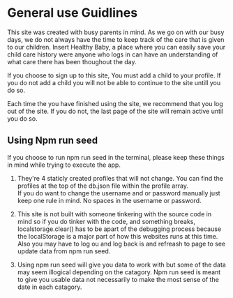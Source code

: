 # General use Guidlines

This site was created with busy parents in mind. As we go on with
our busy days, we do not always have the time to keep track of the
care that is given to our children. Insert Healthy Baby, a place
where you can easily save your child care history were anyone who
logs in can have an understanding of what care there has been
thoughout the day.

If you choose to sign up to this site, You must add a child to your
profile. If you do not add a child you will not be able to
continue to the site untill you do so.

Each time the you have finished using the site, we recommend
that you log out of the site. If you do not, the last page of
the site will remain active until you do so.

## Using Npm run seed

If you choose to run npm run seed in the terminal, please keep these things in mind while trying to execute the app.

1. They're 4 staticly created profiles that will not change. You can find the profiles at the top of the db.json file within the profile array.  
   If you do want to change the username and or password manually just keep one rule in mind. No spaces in the username or password.

2. This site is not built with someone tinkering with the source code in mind so if you do tinker with the code,
   and something breaks, localstorage.clear() has to be apart of the debugging process because the localStorage
   is a major part of how this websites runs at this time. Also you may have to log ou and log back is
   and refreash to page to see update data from npm run seed.

3. Using npm run seed will give you data to work with but some of the data may seem illogical depending on the catagory.
   Npm run seed is meant to give you usable data not necessarily to make the most sense of the date in each catagory.
